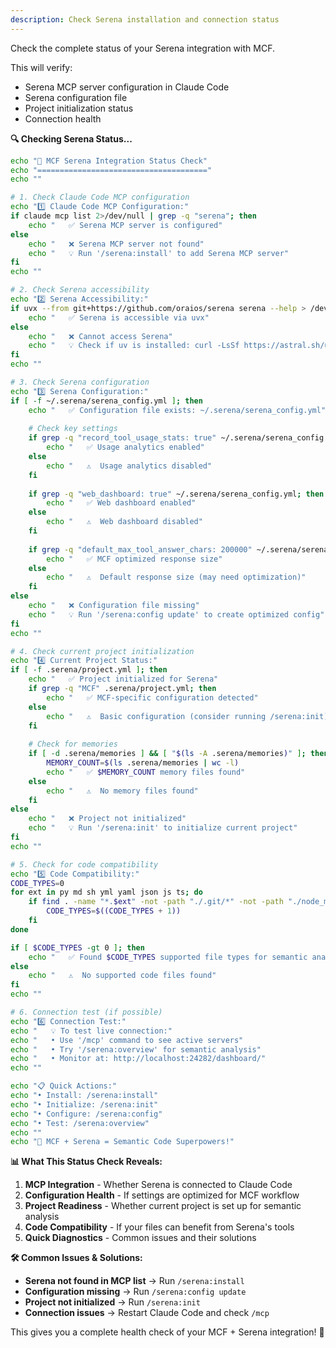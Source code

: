 ```yaml
---
description: Check Serena installation and connection status
---
```


Check the complete status of your Serena integration with MCF.

This will verify:
- Serena MCP server configuration in Claude Code
- Serena configuration file
- Project initialization status  
- Connection health

**🔍 Checking Serena Status...**

```bash
echo "🧪 MCF Serena Integration Status Check"
echo "======================================"
echo ""

# 1. Check Claude Code MCP configuration
echo "1️⃣ Claude Code MCP Configuration:"
if claude mcp list 2>/dev/null | grep -q "serena"; then
    echo "   ✅ Serena MCP server is configured"
else
    echo "   ❌ Serena MCP server not found"
    echo "   💡 Run '/serena:install' to add Serena MCP server"
fi
echo ""

# 2. Check Serena accessibility
echo "2️⃣ Serena Accessibility:"
if uvx --from git+https://github.com/oraios/serena serena --help > /dev/null 2>&1; then
    echo "   ✅ Serena is accessible via uvx"
else
    echo "   ❌ Cannot access Serena"
    echo "   💡 Check if uv is installed: curl -LsSf https://astral.sh/uv/install.sh | sh"
fi
echo ""

# 3. Check Serena configuration
echo "3️⃣ Serena Configuration:"
if [ -f ~/.serena/serena_config.yml ]; then
    echo "   ✅ Configuration file exists: ~/.serena/serena_config.yml"
    
    # Check key settings
    if grep -q "record_tool_usage_stats: true" ~/.serena/serena_config.yml; then
        echo "   ✅ Usage analytics enabled"
    else
        echo "   ⚠️  Usage analytics disabled"
    fi
    
    if grep -q "web_dashboard: true" ~/.serena/serena_config.yml; then
        echo "   ✅ Web dashboard enabled"
    else
        echo "   ⚠️  Web dashboard disabled"
    fi
    
    if grep -q "default_max_tool_answer_chars: 200000" ~/.serena/serena_config.yml; then
        echo "   ✅ MCF optimized response size"
    else
        echo "   ⚠️  Default response size (may need optimization)"
    fi
else
    echo "   ❌ Configuration file missing"
    echo "   💡 Run '/serena:config update' to create optimized config"
fi
echo ""

# 4. Check current project initialization
echo "4️⃣ Current Project Status:"
if [ -f .serena/project.yml ]; then
    echo "   ✅ Project initialized for Serena"
    if grep -q "MCF" .serena/project.yml; then
        echo "   ✅ MCF-specific configuration detected"
    else
        echo "   ⚠️  Basic configuration (consider running /serena:init)"
    fi
    
    # Check for memories
    if [ -d .serena/memories ] && [ "$(ls -A .serena/memories)" ]; then
        MEMORY_COUNT=$(ls .serena/memories | wc -l)
        echo "   ✅ $MEMORY_COUNT memory files found"
    else
        echo "   ⚠️  No memory files found"
    fi
else
    echo "   ❌ Project not initialized"
    echo "   💡 Run '/serena:init' to initialize current project"
fi
echo ""

# 5. Check for code compatibility
echo "5️⃣ Code Compatibility:"
CODE_TYPES=0
for ext in py md sh yml yaml json js ts; do
    if find . -name "*.$ext" -not -path "./.git/*" -not -path "./node_modules/*" | head -1 | read; then
        CODE_TYPES=$((CODE_TYPES + 1))
    fi
done

if [ $CODE_TYPES -gt 0 ]; then
    echo "   ✅ Found $CODE_TYPES supported file types for semantic analysis"
else
    echo "   ⚠️  No supported code files found"
fi
echo ""

# 6. Connection test (if possible)
echo "6️⃣ Connection Test:"
echo "   💡 To test live connection:"
echo "   • Use '/mcp' command to see active servers"
echo "   • Try '/serena:overview' for semantic analysis" 
echo "   • Monitor at: http://localhost:24282/dashboard/"
echo ""

echo "📋 Quick Actions:"
echo "• Install: /serena:install"
echo "• Initialize: /serena:init" 
echo "• Configure: /serena:config"
echo "• Test: /serena:overview"
echo ""
echo "🚀 MCF + Serena = Semantic Code Superpowers!"
```

**📊 What This Status Check Reveals:**

1. **MCP Integration** - Whether Serena is connected to Claude Code
2. **Configuration Health** - If settings are optimized for MCF workflow  
3. **Project Readiness** - Whether current project is set up for semantic analysis
4. **Code Compatibility** - If your files can benefit from Serena's tools
5. **Quick Diagnostics** - Common issues and their solutions

**🛠️ Common Issues & Solutions:**

- **Serena not found in MCP list** → Run `/serena:install`
- **Configuration missing** → Run `/serena:config update`
- **Project not initialized** → Run `/serena:init`
- **Connection issues** → Restart Claude Code and check `/mcp`

This gives you a complete health check of your MCF + Serena integration! 🎯
